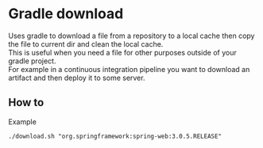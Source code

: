 # Gradle download

Uses gradle to download a file from a repository to a local cache then copy the file to current dir and clean the local cache.  
This is useful when you need a file for other purposes outside of your gradle project.  
For example in a continuous integration pipeline you want to download an artifact and then deploy it to some server.  

## How to

Example  
```
./download.sh "org.springframework:spring-web:3.0.5.RELEASE"
```
